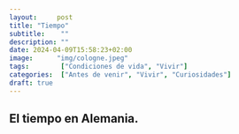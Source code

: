 ```yaml
---
layout:     post 
title: "Tiempo"
subtitle:    ""
description: ""
date: 2024-04-09T15:58:23+02:00
image:      "img/cologne.jpeg"
tags:        ["Condiciones de vida", "Vivir"]
categories:  ["Antes de venir", "Vivir", "Curiosidades"]
draft: true
---
```



## El tiempo en Alemania.
